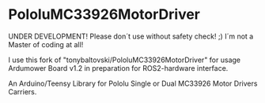 PololuMC33926MotorDriver
========================
UNDER DEVELOPMENT! Please don´t use without safety check! ;)
I´m not a Master of coding at all!


I use this fork of "tonybaltovski/PololuMC33926MotorDriver" for usage Ardumower Board v1.2 in preparation for ROS2-hardware interface.

An Arduino/Teensy Library for Pololu Single or Dual MC33926 Motor Drivers Carriers.
